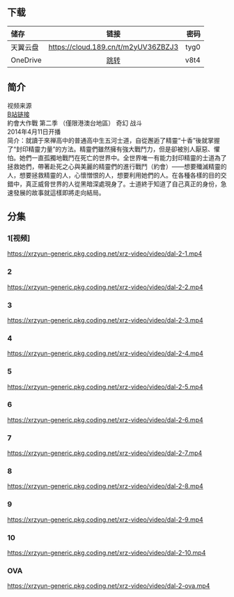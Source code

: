 ## 下载

储存 | 链接 | 密码
:----------- | :-----------: | -----------:
 天翼云盘        |     https://cloud.189.cn/t/m2yUV36ZBZJ3    |       tyg0
 OneDrive        |     [跳转](https://xrzcloud-my.sharepoint.com/:f:/g/personal/xrz_xrzyun_ml/Ej2Dsz4URFdGjPiAzXoRafQBwVslOmUS0hVu66LunNyLIA?e=4yI3Uh)    |       v8t4

## 简介
视频来源  
[B站链接](https://www.bilibili.com/bangumi/media/md4187/)  
約會大作戰 第二季 （僅限港澳台地區） 奇幻 战斗  
2014年4月11日开播  
简介：就讀于來禅高中的普通高中生五河士道，自從邂逅了精靈“十香”後就掌握了“封印精靈力量”的方法。精靈們雖然擁有強大戰鬥力，但是卻被別人厭惡、懼怕。她們一直孤獨地戰鬥在死亡的世界中。全世界唯一有能力封印精靈的士道為了拯救她們，帶著赴死之心與美麗的精靈們的進行戰鬥（約會）——想要殲滅精靈的人，想要拯救精靈的人，心懷憎恨的人，想要利用她們的人。在各種各樣的目的交錯中，真正威脅世界的人從黑暗深處現身了。士道終于知道了自己真正的身份，急速發展的故事就這樣即將走向結局。  
## 分集
### 1[视频]
https://xrzyun-generic.pkg.coding.net/xrz-video/video/dal-2-1.mp4
### 2
https://xrzyun-generic.pkg.coding.net/xrz-video/video/dal-2-2.mp4
### 3
https://xrzyun-generic.pkg.coding.net/xrz-video/video/dal-2-3.mp4
### 4
https://xrzyun-generic.pkg.coding.net/xrz-video/video/dal-2-4.mp4
### 5
https://xrzyun-generic.pkg.coding.net/xrz-video/video/dal-2-5.mp4
### 6
https://xrzyun-generic.pkg.coding.net/xrz-video/video/dal-2-6.mp4
### 7
https://xrzyun-generic.pkg.coding.net/xrz-video/video/dal-2-7.mp4
### 8
https://xrzyun-generic.pkg.coding.net/xrz-video/video/dal-2-8.mp4
### 9
https://xrzyun-generic.pkg.coding.net/xrz-video/video/dal-2-9.mp4
### 10
https://xrzyun-generic.pkg.coding.net/xrz-video/video/dal-2-10.mp4
### OVA
https://xrzyun-generic.pkg.coding.net/xrz-video/video/dal-2-ova.mp4
